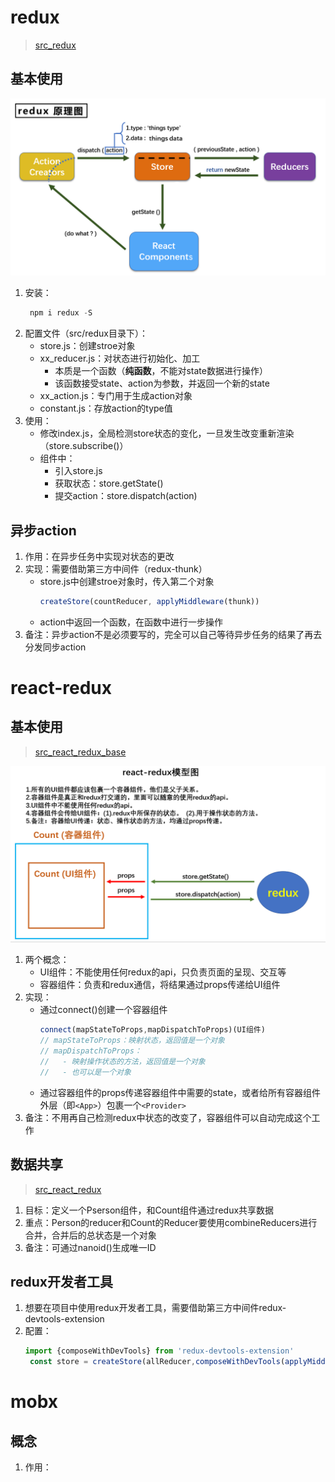 <!--
 * @Author: mengbing mengbingg@outlook.com
 * @Date: 2022-09-02 14:09:29
 * @LastEditors: mengbing mengbingg@outlook.com
 * @LastEditTime: 2022-10-08 12:59:41
 * @Descripttion: 
-->
# redux
> [src_redux](./src_redux)
## 基本使用
![原理](./public/screenshots/redux原理图.png)
1. 安装：
   ```js
    npm i redux -S
   ```
2. 配置文件（src/redux目录下）：
   - store.js：创建stroe对象
   - xx_reducer.js：对状态进行初始化、加工
     - 本质是一个函数（**纯函数**，不能对state数据进行操作）
     - 该函数接受state、action为参数，并返回一个新的state
   - xx_action.js：专门用于生成action对象
   - constant.js：存放action的type值
3. 使用：
   - 修改index.js，全局检测store状态的变化，一旦发生改变重新渲染（store.subscribe()）
   - 组件中：
     - 引入store.js
     - 获取状态：store.getState()
     - 提交action：store.dispatch(action)

## 异步action
1. 作用：在异步任务中实现对状态的更改
2. 实现：需要借助第三方中间件（redux-thunk）
    - store.js中创建stroe对象时，传入第二个对象
        ```js
        createStore(countReducer, applyMiddleware(thunk))
        ``` 
    - action中返回一个函数，在函数中进行一步操作
3. 备注：异步action不是必须要写的，完全可以自己等待异步任务的结果了再去分发同步action


# react-redux
## 基本使用
> [src_react_redux_base](./src_react_redux_base/)

![原理](./public/screenshots/react-redux模型图.png)
1. 两个概念：
   - UI组件：不能使用任何redux的api，只负责页面的呈现、交互等
	- 容器组件：负责和redux通信，将结果通过props传递给UI组件
2. 实现：
   - 通过connect()创建一个容器组件
      ```js
      connect(mapStateToProps,mapDispatchToProps)(UI组件)
      // mapStateToProps：映射状态，返回值是一个对象
	  // mapDispatchToProps：
      //   - 映射操作状态的方法，返回值是一个对象
      //   - 也可以是一个对象
      ```
   - 通过容器组件的props传递容器组件中需要的state，或者给所有容器组件外层（即`<App>`）包裹一个`<Provider>`
3. 备注：不用再自己检测redux中状态的改变了，容器组件可以自动完成这个工作

## 数据共享
> [src_react_redux](./src)
1. 目标：定义一个Pserson组件，和Count组件通过redux共享数据
2. 重点：Person的reducer和Count的Reducer要使用combineReducers进行合并，合并后的总状态是一个对象
3. 备注：可通过nanoid()生成唯一ID

## redux开发者工具
1. 想要在项目中使用redux开发者工具，需要借助第三方中间件redux-devtools-extension
2. 配置：
   ```js
   import {composeWithDevTools} from 'redux-devtools-extension'
	const store = createStore(allReducer,composeWithDevTools(applyMiddleware(thunk)))
   ```

# mobx
## 概念
1. 作用：






